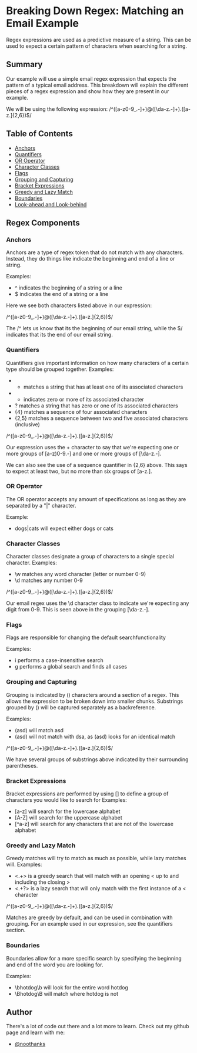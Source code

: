 # Breaking Down Regex: Matching an Email Example

Regex expressions are used as a predictive measure of a string. This can be used to expect a certain pattern of characters when searching for a string.

## Summary

Our example will use a simple email regex expression that expects the pattern of a typical email address. This breakdown will explain the different pieces of a regex expression and show how they are present in our example.

We will be using the following expression:
/^([a-z0-9_\.-]+)@([\da-z\.-]+)\.([a-z\.]{2,6})$/

## Table of Contents

- [Anchors](#anchors)
- [Quantifiers](#quantifiers)
- [OR Operator](#or-operator)
- [Character Classes](#character-classes)
- [Flags](#flags)
- [Grouping and Capturing](#grouping-and-capturing)
- [Bracket Expressions](#bracket-expressions)
- [Greedy and Lazy Match](#greedy-and-lazy-match)
- [Boundaries](#boundaries)
- [Look-ahead and Look-behind](#look-ahead-and-look-behind)

## Regex Components

### Anchors

Anchors are a type of regex token that do not match with any characters. Instead, they do things like indicate the beginning and end of a line or string.

Examples:
* ^ indicates the beginning of a string or a line
* $ indicates the end of a string or a line

Here we see both characters listed above in our expression:

/^([a-z0-9_\.-]+)@([\da-z\.-]+)\.([a-z\.]{2,6})$/

The /^ lets us know that its the beginning of our email string, while the $/ indicates that its the end of our email string.


### Quantifiers

Quantifiers give important information on how many characters of a certain type should be grouped together.
Examples:
* + matches a string that has at least one of its associated characters
* * indicates zero or more of its associated character
* ? matches a string that has zero or one of its associated characters
* {4} matches a sequence of four associated characters
* {2,5} matches a sequence between two and five associated characters (inclusive)

/^([a-z0-9_\.-]+)@([\da-z\.-]+)\.([a-z\.]{2,6})$/

Our expression uses the + character to say that we're expecting one or more groups of [a-z)0-9\.-] and one or more groups of [\da-z\.-].

We can also see the use of a sequence quantifier in {2,6} above. This says to expect at least two, but no more than six groups of [a-z\.].



### OR Operator

The OR operator accepts any amount of specifications as long as they are separated by a "|" character.

Example:
* dogs|cats will expect either dogs or cats

### Character Classes

Character classes designate a group of characters to a single special character.
Examples:
* \w matches any word character (letter or number 0-9)
* \d matches any number 0-9

/^([a-z0-9_\.-]+)@([\da-z\.-]+)\.([a-z\.]{2,6})$/

Our email regex uses the \d character class to indicate we're expecting any digit from 0-9. This is seen above in the grouping [\da-z\.-].

### Flags

Flags are responsible for changing the default searchfunctionality

Examples:
* i performs a case-insensitive search
* g performs a global search and finds all cases 

### Grouping and Capturing

Grouping is indicated by () characters around a section of a regex. This allows the expression to be broken down into smaller chunks. Substrings grouped by () will be captured separately as a backreference.

Examples:
* (asd) will match asd
* (asd) will not match with dsa, as (asd) looks for an identical match 

/^([a-z0-9_\.-]+)@([\da-z\.-]+)\.([a-z\.]{2,6})$/

We have several groups of substrings above indicated by their surrounding parentheses.

### Bracket Expressions

Bracket expressions are performed by using [] to define a group of characters you would like to search for
Examples:
* [a-z] will search for the lowercase alphabet
* [A-Z] will search for the uppercase alphabet
* [^a-z] will search for any characters that are not of the lowercase alphabet

### Greedy and Lazy Match
Greedy matches will try to match as much as possible, while lazy matches will.
Examples: 
* <.+> is a greedy search that will match with an opening < up to and including the closing >
* <.+?> is a lazy search that will only match with the first instance of a < character

/^([a-z0-9_\.-]+)@([\da-z\.-]+)\.([a-z\.]{2,6})$/

Matches are greedy by default, and can be used in combination with grouping. For an example used in our expression, see the quantifiers section.

### Boundaries

Boundaries allow for a more specific search by specifying the beginning and end of the word you are looking for.

Examples:
* \bhotdog\b will look for the entire word hotdog
* \Bhotdog\B will match where hotdog is not 


## Author
There's a lot of code out there and a lot more to learn.
Check out my github page and learn with me:
* [@noothanks](https://www.github.com/noothanks)
